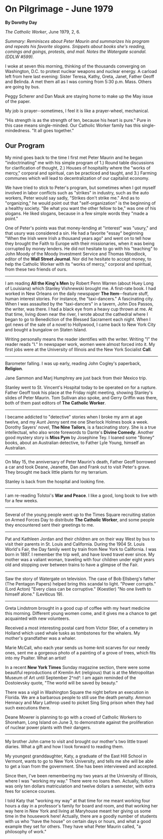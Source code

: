 On Pilgrimage - June 1979
=========================

**By Dorothy Day**

*The Catholic Worker*, June 1979, 2, 6.

*Summary: Reminisces about Peter Maurin and summarizes his program and
repeats his favorite slogans. Snippets about books she's reading,
comings and goings, protests, and mail. Notes the Watergate scandal.
(DDLW \#599).*

I woke at seven this morning, thinking of the thousands converging on
Washington, D.C. to protest nuclear weapons and nuclear energy. A
carload left from here last evening: Sister Teresa, Kathy, Greta, Janet,
Father Geoff and Belinda. A met them all as I was coming from 5:30 p.m.
Mass. Others are going by bus.

Peggy Scherer and Dan Mauk are staying home to make up the May issue of
the paper.

My job is prayer--sometimes, I feel it is like a prayer-wheel,
mechanical.

"His strength is as the strength of ten, because his heart is pure."
Pure in this case means single-minded. Our Catholic Worker family has
this single-mindedness. "It all goes together."

Our Program
-----------

My mind goes back to the time I first met Peter Maurin and he began
"indoctrinating" me with his simple program of 1.) Round table
discussions for clarification of thought, 2.) Houses of hospitality
where the "works of mercy," corporal and spiritual, can be practiced and
taught, and 3.) Farming communes which will lead to decentralization of
our capitalist economy.

We have tried to stick to Peter's program, but sometimes when I got
myself involved in labor conflicts such as "strikes" in industry, such
as the auto workers, Peter would say sadly, "Strikes don't strike me."
And as to "organizing," he would point out that "self-organization" is
the beginning of a healthy society. "Be what you want the other fellow
to be," was one of his slogans. He liked slogans, because in a few
simple words they "made a point."

One of Peter's points was that money-lending at "interest" was "usury,"
and that usury was considered a sin. He had a favorite "essay" beginning
"When the Irish were Irish a thousand years ago" and went on to tell how
they brought the Faith to Europe with their missionaries, when it was
being corrupted by money lenders. He did not hesitate to go with his
"teaching" to John Moody of the Moody Investment Service and Thomas
Woodlock, editor of the **Wall Street Journal**. Nor did he hesitate to
accept money, to help the Catholic Worker with its "works of mercy,"
corporal and spiritual, from these two friends of ours.

- - -

I am reading **All the King's Men** by Robert Penn Warren (about Huey
Long of Louisiana) which Stanley Vishnewski brought me. A first-rate
book. I had worked in New Orleans on the daily newspaper **The
Item**--feature stuff, human interest stories. For instance, the
"taxi-dancers." A fascinating city. When I was assaulted by the
"taxi-dancers" in a tavern, John Dos Passos, the writer, was there. I
had a black eye from a heavy cup thrown at me. At that time, living down
near the river, I wrote about the cathedral where I began to go to
Benediction of the Blessed Sacrament each night. When I got news of the
sale of a novel to Hollywood, I came back to New York City and bought a
bungalow on Staten Island.

Writing personally means the reader identifies with the writer. Writing
"I" the reader reads "I." In newspaper work, women were almost forced
into it. My first jobs were at the University of Illinois and the New
York Socialist **Call**.

- - -

Barometer falling. I was up early, reading John Cogley's paperback,
**Religion**.

Jane Sammon and Marj Humphrey are just back from their Mexico trip.

Stanley went to St. Vincent's Hospital today to be operated on for a
rupture. Father Geoff took his place at the Friday night meeting,
showing Stanley's slides of Peter Maurin. Tom Sullivan also spoke, and
Gerry Griffin was there, both of them past editors of **The Catholic
Worker**.

- - -

I became addicted to "detective" stories when I broke my arm at age
twelve, and my Aunt Jenny sent me one Sherlock Holmes book a week.
Dorothy Sayers' novel, **The Nine Tailors**, is a fascinating story. She
is a true intellectual, who also wrote forewords to Dante's **Divine
Comedy**. Another good mystery story is **Miss Pym** by Josephine Tey. I
loaned some "Boney" books, about an Australian detective, to Father Lyle
Young, himself an Australian.

- - -

On May 15, the anniversary of Peter Maurin's death, Father Geoff
borrowed a car and took Deane, Jeanette, Dan and Frank out to visit
Peter's grave. They brought me back little plants for my terrarium.

Stanley is back from the hospital and looking fine.

- - -

I am re-reading Tolstoi's **War and Peace**. I like a good, long book to
live with for a few weeks.

- - -

Several of the young people went up to the Times Square recruiting
station on Armed Forces Day to distribute **The Catholic Worker**, and
some people they encountered sent their greetings to me.

- - -

Pat and Kathleen Jordan and their children are on their way West by bus
to visit their parents in St. Louis and California. During the 1904 St.
Louis World's Fair, the Day family went by train from New York to
California. I was born in 1897. I remember the trip well, and have loved
travel ever since. My mother was a valiant woman, traveling with four
children under eight years old and stopping over between trains to have
a glimpse of the Fair.

- - -

Saw the story of Watergate on television. The case of Bob Ellsberg's
father (The Pentagon Papers) helped bring this scandal to light. "Power
corrupts." (Lord Acton) "Every class can be corruptive." (Koestler) "No
one liveth to himself alone." (Leviticus 19).

- - -

Greta Lindstrom brought in a good cup of coffee with my heart medicine
this morning. Different young women come, and it gives me a chance to
get acquainted with new volunteers.

Received a most interesting postal card from Victor Stier, of a cemetery
in Holland which used whale tusks as tombstones for the whalers. My
mother's grandfather was a whaler.

Marie McCall, who each year sends us home-knit scarves for our needy
ones, sent me a gorgeous photo of a painting of a grove of trees, which
fits into my Psalter. What an artist!

In a recent **New York Times** Sunday magazine section, there were some
beautiful reproductions of Kremlin Art (religious) that is at the
Metropolitan Museum of Art until September 2^nd^. I am again reminded of
the Dostoievsky quote, "The world will be saved by beauty."

There was a vigil in Washington Square the night before an execution in
Florida. We are a barbarous people to still use the death penalty. Ammon
Hennacy and Mary Lathrop used to picket Sing Sing prison when they had
such executions there.

Deane Mowrer is planning to go with a crowd of Catholic Workers to
Shoreham, Long Island on June 3, to demonstrate against the
proliferation of nuclear power plants with their dangers.

- - -

My brother John came to visit and brought our mother's two little travel
diaries. What a gift and how I look forward to reading them.

My youngest granddaughter, Katy, a graduate of the East Hill School in
Vermont, wants to go to New York University, and tells me she will be
able to get a loan from the government. She has been interviewed and
accepted.

Since then, I've been remembering my two years at the University of
Illinois, where I was "working my way." There were no loans then.
Actually, tuition was only ten dollars matriculation and twelve dollars
a semester, with extra fees for science courses.

I told Katy that "working my way" at that time for me meant working four
hours a day in a professor's family for board and room, and that working
her way here in New York and living at Maryhouse meant her giving us
some time in the housework here! Actually, there are a goodly number of
students with us who "have the house" on certain days or hours, and what
a good example they set for others. They have what Peter Maurin called,
"a philosophy of work."
